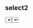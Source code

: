

select2
-----------------------------
<select class="form-control select2" data-toggle="select2" name="supplier_id" required>
known width issue?

@include('tenant.includes.js.select2')

https://stackoverflow.com/questions/45276778/select2-not-responsive-width-larger-than-container
https://stackoverflow.com/questions/12683907/set-the-width-of-select2-input-through-angular-ui-directive

sweetlater2 post confirmation
-----------------------------
where? sweet-alert2.txt 
D:\laravel\anypo\resources\views\landlord\admin\invoices\generate.blade.php
D:\laravel\anypo\resources\views\tenant\invoices\invoices\add-to-po.blade.php

don't put inside any DIV. Only TD
<td>
<select class="form-control select2" data-toggle="select2" name="supplier_id" required>
</td>
2. confirmation on scss compile



time ago
-----------------------------
@php
	$timeAgo = Carbon\Carbon::parse($comment->comment_date)->ago();
@endphp
{{ $timeAgo }}


attachment file type and max size?
-----------------------------
1.namespace App\Helpers\Tenant\FileUpload\aws
$request->validate(['file_to_upload'	=> 'required|file|mimes:eml,msg,zip,rar,doc,docx,xls,xlsx,pdf,jpg,png|max:2048']);

2. resources\views\components\tenant\attachment\create.blade.php


Sample email and cell number
-----------------------------
(123) 456-7890
(###) ###-####
(000) 000-0000
example.org, example.net and example.com
you@example.com [email@example.com]
'facebook'			=> 'https://www.facebook.com/my.anyponet',
'linkedin'			=> 'https://www.linkedin.com/company/anypo-net',

// in help page
akk.	'SUPPORT_PHONE_NO'		=> '+8801911310509',
The standard screen resolution size for most modern monitors is 1920 x 1080 pixels, also known as Full HD or 1080p. However, higher resolutions like 2560 x 1440 (1440p) and 3840 x 2160 (4K) are becoming more common.


Step 3: Autoloading the Helper File
----------------------------------------
composer.json

"autoload": {
	"files": [
		"app/Helpers/Tenant/Akk.php"
	],
	...
},

"files": "app/Helpers/Tenant/Akk.php",
 you need to run composer dump-autoload to make sure that everything has been loaded.

add function to all model like standard who and when column
-------------------------------------------------------------
trait CreatedUpdatedBy trait AddCreatedUpdatedBy
class DeptBudget extends Model
{
	use HasFactory, AddCreatedUpdatedBy,CreatedUpdatedBy;


get current domain
https://tenancyforlaravel.com/docs/v3/tenants/
dd(tenant()->domains->first()->domain);

number formated
----------------------------------
https://laracasts.com/discuss/channels/laravel/laravel-convert-amount-in-digit-to-words?page=1&replyId=124593
enable this extension in php.ini by uncommenting this line: extension=ext/php_intl.dll
$f = new NumberFormatter("en", NumberFormatter::SPELLOUT);
use Illuminate\Support\Number;
CpControler.php

echo $f->format(1432);
Log::debug(Number::spell(8));
Log::debug(Number::spell(9));
Log::debug(Number::spell(10));


tiemzone
https://qcode.in/managing-users-timezone-in-laravel-app/
$table->string('timezone', 60);



-- jquery dropdown select
calculate-invoice-amount.blade.php
PoController.php
InvoiceController.php
-- note make sure to enter key in the first select like po_id or supplier_id
$data = Invoice::select('id','currency','summary','supplier_id','po_id')->with('supplier:id,name')->with('po:id,summary')->where('id', $id)->first();
$data = Po::select('id','currency','supplier_id')->with('supplier:id,name')->where('id', $id)->first();


enum 
as alias both entity and user role
